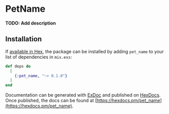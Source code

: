 # PetName

**TODO: Add description**

## Installation

If [available in Hex](https://hex.pm/docs/publish), the package can be installed
by adding `pet_name` to your list of dependencies in `mix.exs`:

```elixir
def deps do
  [
    {:pet_name, "~> 0.1.0"}
  ]
end
```

Documentation can be generated with [ExDoc](https://github.com/elixir-lang/ex_doc)
and published on [HexDocs](https://hexdocs.pm). Once published, the docs can
be found at [https://hexdocs.pm/pet_name](https://hexdocs.pm/pet_name).


